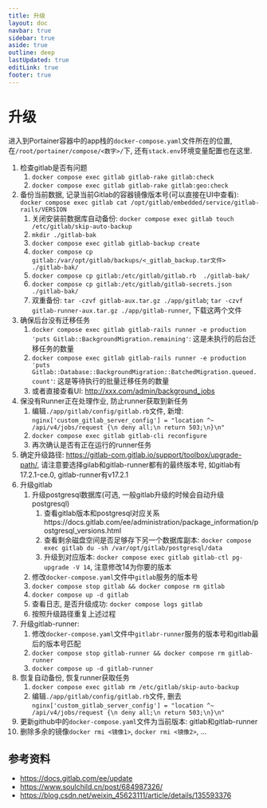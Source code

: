 ```yaml
---
title: 升级
layout: doc
navbar: true
sidebar: true
aside: true
outline: deep
lastUpdated: true
editLink: true
footer: true
---
```


# 升级

进入到Portainer容器中的app栈的`docker-compose.yaml`文件所在的位置, 在`/root/portainer/compose/<数字>/`下, 还有`stack.env`环境变量配置也在这里.

1. 检查gitlab是否有问题
    1. `docker compose exec gitlab gitlab-rake gitlab:check`
    2. `docker compose exec gitlab gitlab-rake gitlab:geo:check`
2. 备份当前数据, 记录当前Gitlab的容器镜像版本号(可以直接在UI中查看): `docker compose exec gitlab cat /opt/gitlab/embedded/service/gitlab-rails/VERSION`
    1. 关闭安装前数据库自动备份: `docker compose exec gitlab touch /etc/gitlab/skip-auto-backup`
    2. `mkdir ./gitlab-bak`
    3. `docker compose exec gitlab gitlab-backup create`
    4. `docker compose cp gitlab:/var/opt/gitlab/backups/<_gitlab_backup.tar文件>  ./gitlab-bak/`
    5. `docker compose cp gitlab:/etc/gitlab/gitlab.rb  ./gitlab-bak/`
    6. `docker compose cp gitlab:/etc/gitlab/gitlab-secrets.json  ./gitlab-bak/`
    7. 双重备份: `tar -czvf gitlab-aux.tar.gz ./app/gitlab`; `tar -czvf gitlab-runner-aux.tar.gz ./app/gitlab-runner`, 下载这两个文件
3. 确保后台没有迁移任务
    1. `docker compose exec gitlab gitlab-rails runner -e production 'puts Gitlab::BackgroundMigration.remaining'`: 这是未执行的后台迁移任务的数量
    2. `docker compose exec gitlab gitlab-rails runner -e production 'puts Gitlab::Database::BackgroundMigration::BatchedMigration.queued.count'`: 这是等待执行的批量迁移任务的数量
    3. 或者直接查看UI: http://xxx.com/admin/background_jobs
4. 保没有Runner正在处理作业, 防止runner获取到新任务
    1. 编辑`./app/gitlab/config/gitlab.rb`文件, 新增: `nginx['custom_gitlab_server_config'] = "location ^~ /api/v4/jobs/request {\n deny all;\n return 503;\n}\n"`
    2. `docker compose exec gitlab gitlab-cli reconfigure`
    3. 再次确认是否有正在运行的runner任务
5. 确定升级路径: https://gitlab-com.gitlab.io/support/toolbox/upgrade-path/, 请注意要选择gilab和gitlab-runner都有的最终版本号, 如gitlab有17.2.1-ce.0, gitlab-runner有v17.2.1
6. 升级gitlab
    1. 升级postgresql数据库(可选, 一般gitlab升级的时候会自动升级postgresql)
        1. 查看gitlab版本和postgresql对应关系https://docs.gitlab.com/ee/administration/package_information/postgresql_versions.html
        2. 查看剩余磁盘空间是否足够存下另一个数据库副本: `docker compose exec gitlab du -sh /var/opt/gitlab/postgresql/data`
        3. 升级到对应版本: `docker compose exec gitlab gitlab-ctl pg-upgrade -V 14`, 注意修改14为你要的版本
    2. 修改`docker-compose.yaml`文件中`gitlab`服务的版本号
    3. `docker compose stop gitlab && docker compose rm gitlab`
    4. `docker compose up -d gitlab`
    5. 查看日志, 是否升级成功: `docker compose logs gitlab`
    6. 按照升级路径重复上述过程
7. 升级gitlab-runner: 
    1. 修改`docker-compose.yaml`文件中`gitlabr-runner`服务的版本号和gitlab最后的版本号匹配
    2. `docker compose stop gitlab-runner && docker compose rm gitlab-runner`
    3. `docker compose up -d gitlab-runner`
8. 恢复自动备份, 恢复runner获取任务
    1. `docker compose exec gitlab rm /etc/gitlab/skip-auto-backup`
    2. 编辑`./app/gitlab/config/gitlab.rb`文件, 删去`nginx['custom_gitlab_server_config'] = "location ^~ /api/v4/jobs/request {\n deny all;\n return 503;\n}\n"`
9. 更新github中的`docker-compose.yaml`文件为当前版本: gitlab和gitlab-runner
10. 删除多余的镜像`docker rmi <镜像1>`, `docker rmi <镜像2>`, ...

## 参考资料

- https://docs.gitlab.com/ee/update
- https://www.soulchild.cn/post/684987326/
- https://blog.csdn.net/weixin_45623111/article/details/135593376
